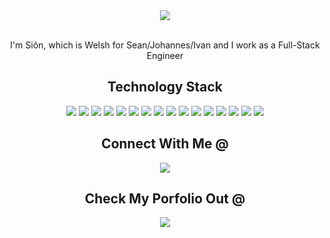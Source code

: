 
<!-- OpeningGif -->
<div align="center" ><img order-radius="100px" src="https://www.cs.cmu.edu/~cangiuli/img/reginald.gif"/></div>
<br>

<p align="center">
I'm Siôn, which is Welsh for Sean/Johannes/Ivan and I work as a Full-Stack Engineer
</p>

<h2 align="center">Technology Stack</h2>

<p align="center">
 <img src="https://img.shields.io/badge/c%23-%23239120.svg?style=flat-square&logo=c-sharp&logoColor=white"/>
 <img src="https://img.shields.io/badge/Python-14354C?style=flat-square&logo=python&logoColor=white"/>
 <img src="https://img.shields.io/badge/go-%2300ADD8.svg?style=flat-square&logo=go&logoColor=white"/>
 <img src="https://img.shields.io/badge/FastAPI-005571?style=flat-square&logo=fastapi"/>
 <img src="https://img.shields.io/badge/-GraphQL-E10098?style=flat-square&logo=graphql&logoColor=white"/>
 <img src="https://img.shields.io/badge/PostgreSQL-316192?style=flat-square&logo=postgresql&logoColor=white"/>
 <img src="https://img.shields.io/badge/mysql-%2300f.svg?style=flat-square&logo=mysql&logoColor=white"/>
 <img src="https://img.shields.io/badge/Microsoft_Azure-0089D6?style=flat-square&logo=microsoft-azure&logoColor=white"/>
 <img src="https://img.shields.io/badge/Google_Cloud-4285F4?style=flat-square&logo=google-cloud&logoColor=white"/>
 <img src="https://img.shields.io/badge/docker-%230db7ed.svg?style=flat-square&logo=docker&logoColor=white"/>
 <img src="https://img.shields.io/badge/kubernetes-%23326ce5.svg?style=flat-square&logo=kubernetes&logoColor=white"/>
 <img src="https://img.shields.io/badge/Apache%20Flink-E6526F?style=flat-square&logo=Apache%20Flink&logoColor=white"/>
 <img src="https://img.shields.io/badge/githubactions-%232671E5.svg?style=flat-square&logo=githubactions&logoColor=white"/>
 <img src="https://img.shields.io/badge/mac%20os-000000?style=flat-square&logo=macos&logoColor=F0F0F"/>
 <img src="https://img.shields.io/badge/Brave-FB542B?style=flat-square&logo=Brave&logoColor=white"/>
 <img src="https://img.shields.io/badge/Postman-FF6C37?style=flat-square&logo=postman&logoColor=white"/>
</p>

<h2 align="center">Connect With Me @</h2>
<p align="center">
<a href="https://www.linkedin.com/in/sionabraham/">
<img src="https://img.shields.io/badge/-sionabraham-blue?style=flat-square&logo=Linkedin&logoColor=white&link=https://www.linkedin.com/in/ritik-rawal-698a18142/"/>
</a>
</p>

<h2 align="center">Check My Porfolio Out @</h2>
<p align="center">
<a href="https://github.com/SionAbes/fullstack-portfolio/">
 <img src="https://img.shields.io/badge/Full%20Stack%20Portfolio-000000?style=flat-square&logo=github&logoColor=F0F0F"/>
</a>
</p>

